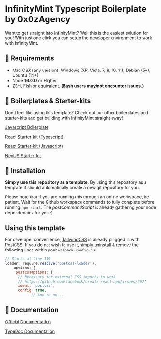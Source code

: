 # InfinityMint Typescript Boilerplate by 0x0zAgency

Want to get straight into InfinityMint? Well this is the easiest solution for you! With just one click you can setup the developer environment to work with InfinityMint.

## 🗿 Requirements

- Mac OSX (any version), Windows (XP, Vista, 7, 8, 10, 11), Debian (5+), Ubuntu (14+)
- Node **16.0.0** or Higher
- ZSH, Fish or equivalent. **(Bash users may/not encounter issues.)**

## 🗿 Boilerplates & Starter-kits

Don't feel like using this template? Check out our other boilerplates and starter-kits and get building with InfinityMint straight away!

[Javascript Boilerplate](https://github.com/0x0zAgency/infinitymint-javascript-boilerplate)

[React Starter-kit (Typescript)](https://github.com/0x0zAgency/infinitymint-react-typescript-starterkit)

[React Starter-kit (Javascript)](https://github.com/0x0zAgency/infinitymint-react-javascript-starterkit)

[NextJS Starter-kit](https://github.com/0x0zAgency/infinitymint-nextjs-starterkit)

## 🗿 Installation

**Simply use this repository as a template**. By using this repository as a template it should automatically create a new git repository for you.

Please note that if you are running this through an online workspace, be patient. Wait for the Github workspace commands to fully complete before running `npm start`. The *postCommandScript* is already gathering your node dependencies for you :)

## Using this template

For developer convenience, [TailwindCSS](<https://tailwindcss.com>) is already plugged in with PostCSS.
If you do not wish to use it, simply uninstall & remove the following lines within your `webpack.config.js`:

```js
// Starts at line 119
loader: require.resolve('postcss-loader'),
    options: {
     postcssOptions: {
      // Necessary for external CSS imports to work
      // https://github.com/facebook/create-react-app/issues/2677
      ident: 'postcss',
      config: true,
			// And so on...
```

## 🗿 Documentation

[Official Documentation](https://docs.infinitymint.app)

[TypeDoc Documentation](https://typedoc.org/)
